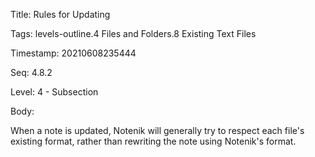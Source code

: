 Title:  Rules for Updating

Tags:   levels-outline.4 Files and Folders.8 Existing Text Files

Timestamp: 20210608235444

Seq:    4.8.2

Level:  4 - Subsection

Body: 

When a note is updated, Notenik will generally try to respect each file's existing format, rather than rewriting the note using Notenik's format.


